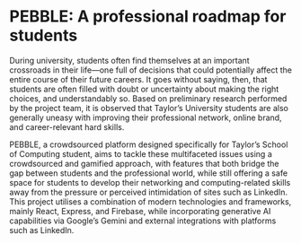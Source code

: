 # PEBBLE: A professional roadmap for students

During university, students often find themselves at an important crossroads in their life—one full of decisions that could potentially affect the entire course of their future careers. It goes without saying, then, that students are often filled with doubt or uncertainty about making the right choices, and understandably so. Based on preliminary research performed by the project team, it is observed that Taylor’s University students are also generally uneasy with improving their professional network, online brand, and career-relevant hard skills. 

PEBBLE, a crowdsourced platform designed specifically for Taylor’s School of Computing student, aims to tackle these multifaceted issues using a crowdsourced and gamified approach, with features that both bridge the gap between students and the professional world, while still offering a safe space for students to develop their networking and computing-related skills away from the pressure or perceived intimidation of sites such as LinkedIn. This project utilises a combination of modern technologies and frameworks, mainly React, Express, and Firebase, while incorporating generative AI capabilities via Google’s Gemini and external integrations with platforms such as LinkedIn.
